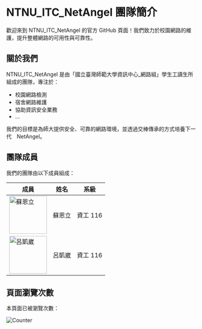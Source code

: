 # NTNU_ITC_NetAngel 團隊簡介

歡迎來到 NTNU_ITC_NetAngel 的官方 GitHub 頁面！我們致力於校園網路的維護，提升整體網路的可用性與可靠性。

## 關於我們

NTNU_ITC_NetAngel 是由「國立臺灣師範大學資訊中心_網路組」學生工讀生所組成的團隊，專注於：

- 校園網路檢測
- 宿舍網路維護
- 協助資訊安全業務
- ...
  
我們的目標是為師大提供安全、可靠的網路環境，並透過交棒傳承的方式培養下一代　NetAngel。

## 團隊成員

我們的團隊由以下成員組成：

| 成員 | 姓名 | 系級|
| --- | --- | --- |
| <img src="https://github.com/su-nz.png" alt="蘇恩立" width="100" height="100"> | 蘇恩立 | 資工 116 |
| <img src="https://github.com/kaiwei1229.png" alt="呂凱崴" width="100" height="100">  | 呂凱崴 | 資工 116 |


## 頁面瀏覽次數

本頁面已被瀏覽次數：

![Counter](https://hits.seeyoufarm.com/api/count/incr/badge.svg?url=https://github.com/NTNU-NA/NTNU-NA)


